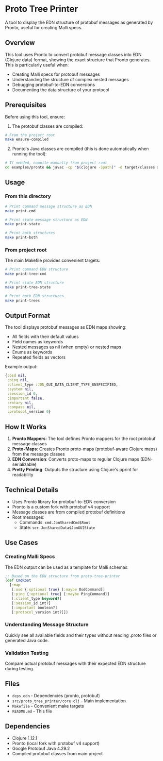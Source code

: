 # Proto Tree Printer

A tool to display the EDN structure of protobuf messages as generated by Pronto, useful for creating Malli specs.

## Overview

This tool uses Pronto to convert protobuf message classes into EDN (Clojure data) format, showing the exact structure that Pronto generates. This is particularly useful when:
- Creating Malli specs for protobuf messages
- Understanding the structure of complex nested messages
- Debugging protobuf-to-EDN conversions
- Documenting the data structure of your protocol

## Prerequisites

Before using this tool, ensure:

1. The protobuf classes are compiled:
```bash
# From the project root
make ensure-compiled
```

2. Pronto's Java classes are compiled (this is done automatically when running the tool):
```bash
# If needed, compile manually from project root
cd examples/pronto && javac -cp "$(clojure -Spath)" -d target/classes src/java/pronto/*.java
```

## Usage

### From this directory

```bash
# Print command message structure as EDN
make print-cmd

# Print state message structure as EDN
make print-state

# Print both structures
make print-both
```

### From project root

The main Makefile provides convenient targets:

```bash
# Print command EDN structure
make print-tree-cmd

# Print state EDN structure
make print-tree-state

# Print both EDN structures
make print-trees
```

## Output Format

The tool displays protobuf messages as EDN maps showing:
- All fields with their default values
- Field names as keywords
- Nested messages as nil (when empty) or nested maps
- Enums as keywords
- Repeated fields as vectors

Example output:
```clojure
{:osd nil,
 :ping nil,
 :client_type :JON_GUI_DATA_CLIENT_TYPE_UNSPECIFIED,
 :system nil,
 :session_id 0,
 :important false,
 :rotary nil,
 :compass nil,
 :protocol_version 0}
```

## How It Works

1. **Pronto Mappers**: The tool defines Pronto mappers for the root protobuf message classes
2. **Proto-Maps**: Creates Pronto proto-maps (protobuf-aware Clojure maps) from the message classes
3. **EDN Conversion**: Converts proto-maps to regular Clojure maps (EDN-serializable)
4. **Pretty Printing**: Outputs the structure using Clojure's pprint for readability

## Technical Details

- Uses Pronto library for protobuf-to-EDN conversion
- Pronto is a custom fork with protobuf v4 support
- Message classes are from compiled protobuf definitions
- Root messages:
  - Commands: `cmd.JonSharedCmd$Root`
  - State: `ser.JonSharedData$JonGUIState`

## Use Cases

### Creating Malli Specs

The EDN output can be used as a template for Malli schemas:

```clojure
;; Based on the EDN structure from proto-tree-printer
(def CmdRoot
  [:map
   [:osd {:optional true} [:maybe OsdCommand]]
   [:ping {:optional true} [:maybe PingCommand]]
   [:client_type keyword?]
   [:session_id int?]
   [:important boolean?]
   [:protocol_version int?]])
```

### Understanding Message Structure

Quickly see all available fields and their types without reading .proto files or generated Java code.

### Validation Testing

Compare actual protobuf messages with their expected EDN structure during testing.

## Files

- `deps.edn` - Dependencies (pronto, protobuf)
- `src/proto_tree_printer/core.clj` - Main implementation
- `Makefile` - Convenient make targets
- `README.md` - This file

## Dependencies

- Clojure 1.12.1
- Pronto (local fork with protobuf v4 support)
- Google Protobuf Java 4.29.2
- Compiled protobuf classes from main project